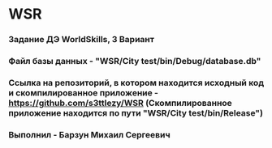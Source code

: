 # WSR
### Задание ДЭ WorldSkills, 3 Вариант
### Файл базы данных - "WSR/City test/bin/Debug/database.db"
### Ссылка на репозиторий, в котором находится исходный код и скомпилированное приложение - https://github.com/s3ttlezy/WSR (Скомпилированное приложение находится по пути "WSR/City test/bin/Release")
### Выполнил - Барзун Михаил Сергеевич

